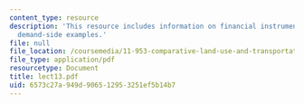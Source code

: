 ```yaml
---
content_type: resource
description: 'This resource includes information on financial instruments: supply-and
  demand-side examples.'
file: null
file_location: /coursemedia/11-953-comparative-land-use-and-transportation-planning-spring-2006/6573c27a949d906512953251ef5b14b7_lect13.pdf
file_type: application/pdf
resourcetype: Document
title: lect13.pdf
uid: 6573c27a-949d-9065-1295-3251ef5b14b7
---
```

